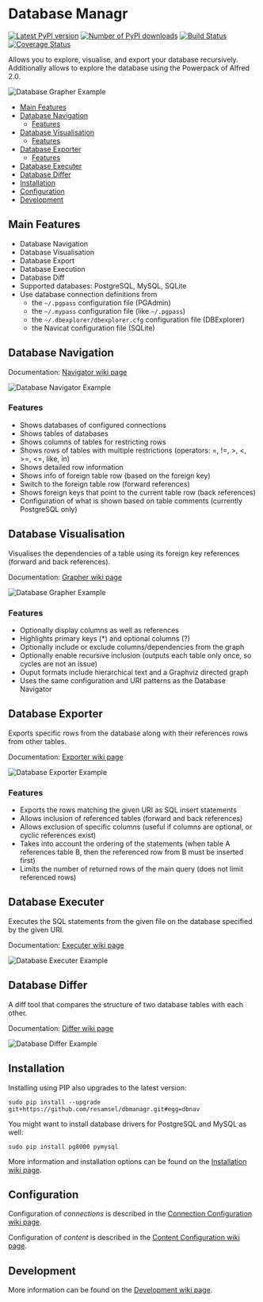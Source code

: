 # Database Managr

[![Latest PyPI version](http://img.shields.io/pypi/v/dbmanagr.svg?style=flat)](https://pypi.python.org/pypi/dbmanagr)
[![Number of PyPI downloads](http://img.shields.io/pypi/dm/dbmanagr.svg?style=flat)](https://pypi.python.org/pypi/dbmanagr)
[![Build Status](https://api.travis-ci.org/resamsel/dbmanagr.svg)](https://travis-ci.org/resamsel/dbmanagr)
[![Coverage Status](https://coveralls.io/repos/resamsel/dbmanagr/badge.svg?branch=master&service=github)](https://coveralls.io/github/resamsel/dbmanagr?branch=master)

Allows you to explore, visualise, and export your database recursively. Additionally allows to explore the database using the Powerpack of Alfred 2.0.

![Database Grapher Example](resources/images/dbgraph-example.png "Database Grapher Example")

- [Main Features](#main-features)
- [Database Navigation](#database-navigation)
	- [Features](#features)
- [Database Visualisation](#database-visualisation)
	- [Features](#features-1)
- [Database Exporter](#database-exporter)
	- [Features](#features-2)
- [Database Executer](#database-executer)
- [Database Differ](#database-differ)
- [Installation](#installation)
- [Configuration](#configuration)
- [Development](#development)

## Main Features
* Database Navigation
* Database Visualisation
* Database Export
* Database Execution
* Database Diff
* Supported databases: PostgreSQL, MySQL, SQLite
* Use database connection definitions from
  * the `~/.pgpass` configuration file (PGAdmin)
  * the `~/.mypass` configuration file (like `~/.pgpass`)
  * the `~/.dbexplorer/dbexplorer.cfg` configuration file (DBExplorer)
  * the Navicat configuration file (SQLite)

## Database Navigation

Documentation: [Navigator wiki page](https://github.com/resamsel/dbmanagr/wiki/Navigator)

![Database Navigator Example](resources/images/dbnav-example.png "Database Navigator Example")

### Features

* Shows databases of configured connections
* Shows tables of databases
* Shows columns of tables for restricting rows
* Shows rows of tables with multiple restrictions (operators: =, !=, >, <, >=, <=, like, in)
* Shows detailed row information
* Shows info of foreign table row (based on the foreign key)
* Switch to the foreign table row (forward references)
* Shows foreign keys that point to the current table row (back references)
* Configuration of what is shown based on table comments (currently PostgreSQL only)

## Database Visualisation

Visualises the dependencies of a table using its foreign key references (forward and back references).

Documentation: [Grapher wiki page](https://github.com/resamsel/dbmanagr/wiki/Grapher)

![Database Grapher Example](resources/images/dbgraph-example.png "Database Grapher Example")

### Features
* Optionally display columns as well as references
* Highlights primary keys (*) and optional columns (?)
* Optionally include or exclude columns/dependencies from the graph
* Optionally enable recursive inclusion (outputs each table only once, so cycles are not an issue)
* Ouput formats include hierarchical text and a Graphviz directed graph
* Uses the same configuration and URI patterns as the Database Navigator

## Database Exporter

Exports specific rows from the database along with their references rows from other tables.

Documentation: [Exporter wiki page](https://github.com/resamsel/dbmanagr/wiki/Exporter)

![Database Exporter Example](resources/images/dbexport-example.png "Database Exporter Example")

### Features
* Exports the rows matching the given URI as SQL insert statements
* Allows inclusion of referenced tables (forward and back references)
* Allows exclusion of specific columns (useful if columns are optional, or cyclic references exist)
* Takes into account the ordering of the statements (when table A references table B, then the referenced row from B must be inserted first)
* Limits the number of returned rows of the main query (does not limit referenced rows)

## Database Executer

Executes the SQL statements from the given file on the database specified by the given URI.

Documentation: [Executer wiki page](https://github.com/resamsel/dbmanagr/wiki/Executer)

![Database Executer Example](resources/images/dbexec-example.png "Database Executer Example")

## Database Differ

A diff tool that compares the structure of two database tables with each other.

Documentation: [Differ wiki page](https://github.com/resamsel/dbmanagr/wiki/Differ)

![Database Differ Example](resources/images/dbdiff-example.png "Database Differ Example")

## Installation

Installing using PIP also upgrades to the latest version:

```
sudo pip install --upgrade git+https://github.com/resamsel/dbmanagr.git#egg=dbnav
```

You might want to install database drivers for PostgreSQL and MySQL as well:

```
sudo pip install pg8000 pymysql
```

More information and installation options can be found on the [Installation wiki page](https://github.com/resamsel/dbmanagr/wiki/Installation).

## Configuration

Configuration of *connections* is described in the [Connection Configuration wiki page](https://github.com/resamsel/dbmanagr/wiki/Connection-Configuration).

Configuration of *content* is described in the [Content Configuration wiki page](https://github.com/resamsel/dbmanagr/wiki/Content-Configuration).

## Development

More information can be found on the [Development wiki page](https://github.com/resamsel/dbmanagr/wiki/Development).

